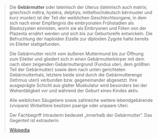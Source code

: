 > Die **Gebärmutter** oder lateinisch der Uterus (lateinisch auch matrix; griechisch mḗtra, hystéra, delphýs; mittelhochdeutsch bërmuoter und kurz muoter) ist der Teil der weiblichen Geschlechtsorgane, in dem sich nach einer Empfängnis die embryonalen Frühstadien als Blastozysten einnisten, worin sie als Embryonen und Föten von der Plazenta ernährt werden und sich bis zur Geburtsreife entwickeln.  Die Befruchtung der haploiden Eizelle zur diploiden Zygote hatte bereits im Eileiter stattgefunden.
>
> Die Gebärmutter reicht vom äußeren Muttermund bis zur Öffnung zum Eileiter und gliedert sich in einen Gebärmutterkörper mit dem nach oben zeigenden Gebärmuttergrund (Fundus uteri, dem größten Teil der Gebärmutter) sowie dem nach unten gerichteten Gebärmutterhals, letztere beide sind durch die Gebärmutterenge (Isthmus uteri) verbunden bzw. gegeneinander abgesetzt. Ihre ausgeprägte Schicht aus glatter Muskulatur wird besonders bei der Wehentätigkeit vor und während der Geburt eines Kindes aktiv.  
>
> Alle weiblichen Säugetiere sowie zahlreiche weitere lebendgebärende (vivipare) Wirbeltiere besitzen paarige oder unpaare Uteri.
>
> 
>
> Der Fachbegriff intrauterin bedeutet „innerhalb der Gebärmutter“. Das Gegenteil ist extrauterin.
>
> [Wikipedia](https://de.wikipedia.org/wiki/Geb%C3%A4rmutter)